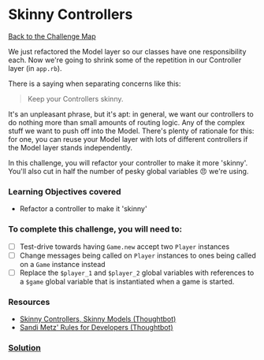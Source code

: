 # Skinny Controllers

[Back to the Challenge Map](00_challenge_map.md)

We just refactored the Model layer so our classes have one responsibility each. Now we're going to shrink some of the repetition in our Controller layer (in `app.rb`).

There is a saying when separating concerns like this:

> Keep your Controllers skinny.

It's an unpleasant phrase, but it's apt: in general, we want our controllers to do nothing more than small amounts of routing logic. Any of the complex stuff we want to push off into the Model. There's plenty of rationale for this: for one, you can reuse your Model layer with lots of different controllers if the Model layer stands independently.

In this challenge, you will refactor your controller to make it more 'skinny'. You'll also cut in half the number of pesky global variables :angry: we're using.

### Learning Objectives covered
- Refactor a controller to make it 'skinny'

### To complete this challenge, you will need to:

- [ ] Test-drive towards having `Game.new` accept two `Player` instances
- [ ] Change messages being called on `Player` instances to ones being called on a `Game` instance instead
- [ ] Replace the `$player_1` and `$player_2` global variables with references to a `$game` global variable that is instantiated when a game is started.

### Resources

- [Skinny Controllers, Skinny Models (Thoughtbot)](https://robots.thoughtbot.com/skinny-controllers-skinny-models)
- [Sandi Metz' Rules for Developers (Thoughtbot)](https://robots.thoughtbot.com/sandi-metz-rules-for-developers)

### [Solution](solutions/26_skinny_controllers.md)